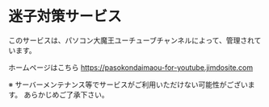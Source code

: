 # 迷子対策サービス
このサービスは、パソコン大魔王ユーチューブチャンネルによって、管理されています。

ホームページはこちら
https://pasokondaimaou-for-youtube.jimdosite.com

※ サーバーメンテナンス等でサービスがご利用いただけない可能性がございます。
あらかじめご了承下さい。
